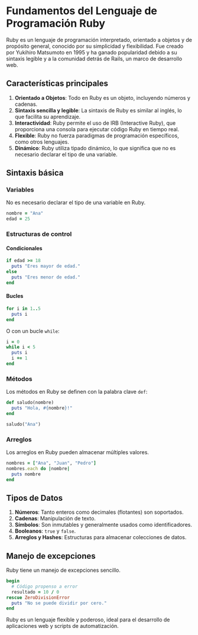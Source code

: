 
# Fundamentos del Lenguaje de Programación Ruby

Ruby es un lenguaje de programación interpretado, orientado a objetos y de propósito general, conocido por su simplicidad y flexibilidad. Fue creado por Yukihiro Matsumoto en 1995 y ha ganado popularidad debido a su sintaxis legible y a la comunidad detrás de Rails, un marco de desarrollo web.

## Características principales

1. **Orientado a Objetos**: Todo en Ruby es un objeto, incluyendo números y cadenas.
2. **Sintaxis sencilla y legible**: La sintaxis de Ruby es similar al inglés, lo que facilita su aprendizaje.
3. **Interactividad**: Ruby permite el uso de IRB (Interactive Ruby), que proporciona una consola para ejecutar código Ruby en tiempo real.
4. **Flexible**: Ruby no fuerza paradigmas de programación específicos, como otros lenguajes.
5. **Dinámico**: Ruby utiliza tipado dinámico, lo que significa que no es necesario declarar el tipo de una variable.

## Sintaxis básica

### Variables

No es necesario declarar el tipo de una variable en Ruby.

```ruby
nombre = "Ana"
edad = 25
```

### Estructuras de control

#### Condicionales

```ruby
if edad >= 18
  puts "Eres mayor de edad."
else
  puts "Eres menor de edad."
end
```

#### Bucles

```ruby
for i in 1..5
  puts i
end
```

O con un bucle `while`:

```ruby
i = 0
while i < 5
  puts i
  i += 1
end
```

### Métodos

Los métodos en Ruby se definen con la palabra clave `def`:

```ruby
def saludo(nombre)
  puts "Hola, #{nombre}!"
end

saludo("Ana")
```

### Arreglos

Los arreglos en Ruby pueden almacenar múltiples valores.

```ruby
nombres = ["Ana", "Juan", "Pedro"]
nombres.each do |nombre|
  puts nombre
end
```

## Tipos de Datos

1. **Números**: Tanto enteros como decimales (flotantes) son soportados.
2. **Cadenas**: Manipulación de texto.
3. **Símbolos**: Son inmutables y generalmente usados como identificadores.
4. **Booleanos**: `true` y `false`.
5. **Arreglos y Hashes**: Estructuras para almacenar colecciones de datos.

## Manejo de excepciones

Ruby tiene un manejo de excepciones sencillo.

```ruby
begin
  # Código propenso a error
  resultado = 10 / 0
rescue ZeroDivisionError
  puts "No se puede dividir por cero."
end
```

Ruby es un lenguaje flexible y poderoso, ideal para el desarrollo de aplicaciones web y scripts de automatización.
